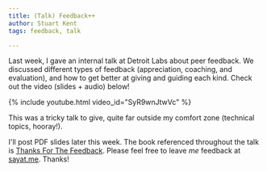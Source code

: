 ```yaml
---
title: (Talk) Feedback++
author: Stuart Kent
tags: feedback, talk

---
```


Last week, I gave an internal talk at Detroit Labs about peer feedback. We discussed different types of feedback (appreciation, coaching, and evaluation), and how to get better at giving and guiding each kind. Check out the video (slides + audio) below!

{% include youtube.html video_id="SyR9wnJtwVc" %}

<!--more-->

This was a tricky talk to give, quite far outside my comfort zone (technical topics, hooray!).

I'll post PDF slides later this week. The book referenced throughout the talk is [Thanks For The Feedback](http://www.amazon.com/Thanks-Feedback-Science-Receiving-Well/dp/0670014664). Please feel free to leave _me_ feedback at [sayat.me](http://sayat.me/stuart). Thanks!
